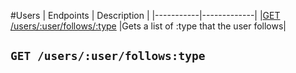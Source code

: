 #Users
| Endpoints | Description |
|-----------|-------------|
|[GET /users/:user/follows/:type](twitch/users.md#get-usersuserfollowstype)	|Gets a list of :type that the user follows|

## `GET /users/:user/follows:type`